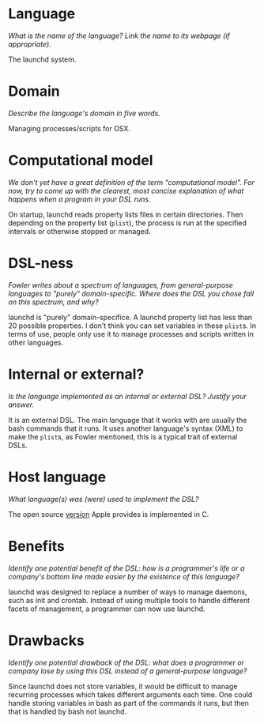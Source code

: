 # Language
_What is the name of the language? Link the name to its webpage
 (if appropriate)._

The launchd system. 


# Domain
_Describe the language's domain in five words._

Managing processes/scripts for OSX.


# Computational model
_We don't yet have a great definition of the term "computational model". 
For now, try to come up with the clearest, most concise explanation of 
what happens when a program in your DSL runs._

On startup, launchd reads property lists files in certain directories. Then
depending on the property list (`plist`), the process is run at the specified
intervals or otherwise stopped or managed.


# DSL-ness
_Fowler writes about a spectrum of languages, from general-purpose languages to 
"purely" domain-specific. Where does the DSL you chose fall on this spectrum, 
and why?_ 

launchd is "purely" domain-specifice. A launchd property list has less than
20 possible properties. I don't think you can set variables in these `plist`s.
In terms of use, people only use it to manage processes and scripts written
in other languages.


# Internal or external?
_Is the language implemented as an internal or external DSL? 
Justify your answer._

It is an external DSL. The main language that it works with are usually the
bash commands that it runs. It uses another language's syntax (XML) to make the 
`plist`s, as Fowler mentioned, this is a typical trait of external DSLs.


# Host language
_What language(s) was (were) used to implement the DSL?_

The open source 
[version](http://opensource.apple.com/source/launchd/launchd-842.92.1/) Apple 
provides is implemented in C.


# Benefits
_Identify one potential benefit of the DSL: how is a programmer's life or a 
company's bottom line made easier by the existence of this language?_

launchd was designed to replace a number of ways to manage daemons, such as
init and crontab. Instead of using multiple tools to handle different facets
of management, a programmer can now use launchd.


# Drawbacks
_Identify one potential drawback of the DSL: what does a programmer or company 
lose by using this DSL instead of a general-purpose language?_

Since launchd does not store variables, it would be difficult to manage 
recurring processes which takes different arguments each time. One could
handle storing variables in bash as part of the commands it runs, but then
that is handled by bash not launchd.
